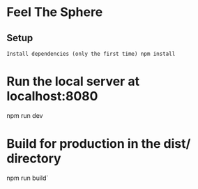 # Feel The Sphere

## Setup
`Install dependencies (only the first time)
npm install`

# Run the local server at localhost:8080
npm run dev

# Build for production in the dist/ directory
npm run build`

